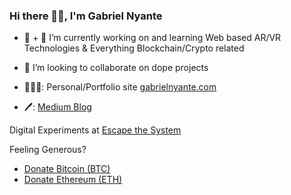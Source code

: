 ### Hi there 👋🏾, I'm Gabriel Nyante

<!--
**heregoes/heregoes** is a ✨ _special_ ✨ repository because its `README.md` (this file) appears on your GitHub profile. -->

- 🔭 + 🌱 I’m currently working on and learning Web based AR/VR Technologies & Everything Blockchain/Crypto related
- 🤝 I’m looking to collaborate on dope projects

- 👨🏾‍💻: Personal/Portfolio site [gabrielnyante.com](https://gabrielnyante.com/) 
- 🖊: [Medium Blog](https://medium.com/@gabnyante)

Digital Experiments at [Escape the System](https://escape-system.herokuapp.com/) 


Feeling Generous?
- [Donate Bitcoin (BTC)](https://www.blockchain.com/btc/address/39nPG9gCMCiiDAkHpAsh5Kb3QLcnXoev4N)
- [Donate Ethereum (ETH)](https://www.blockchain.com/eth/address/0x7a1337f0fF0E1F49C9E90dbF269E3134669860d9)

